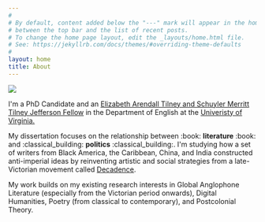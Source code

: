 ```yaml
---
#
# By default, content added below the "---" mark will appear in the home page
# between the top bar and the list of recent posts.
# To change the home page layout, edit the _layouts/home.html file.
# See: https://jekyllrb.com/docs/themes/#overriding-theme-defaults
#
layout: home
title: About
---
```

<img src="https://user-images.githubusercontent.com/45428531/100414372-99700a00-3047-11eb-9a3d-48233b763450.JPG">
<p>I'm a PhD Candidate and an <a href="https://www.jeffersonscholars.org/people/cherrie-kwok">Elizabeth Arendall Tilney and Schuyler Merritt Tilney Jefferson Fellow</a> in the Department of English at the <a href="https://www.virginia.edu/">Univeristy of Virginia.</a></p>
<p>My dissertation focuses on the relationship between :book: <b>literature</b> :book: and :classical_building: <b>politics</b> :classical_building:. I'm studying how a set of writers from Black America, the Caribbean, China, and India constructed anti-imperial ideas by reinventing artistic and social strategies from a late-Victorian movement called <a href="https://www.bl.uk/romantics-and-victorians/articles/aestheticism-and-decadence">Decadence</a>. 
<p>My work builds on my existing research interests in Global Anglophone Literature (especially from the Victorian period onwards), Digital Humanities, Poetry (from classical to contemporary), and Postcolonial Theory.</p>

